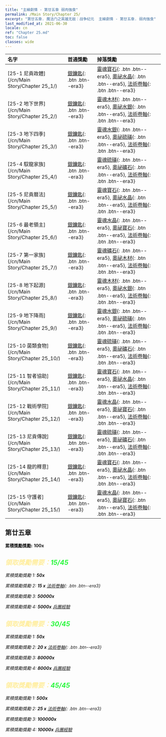 ```yaml
---
title: "主線劇情 - 第廿五章 弱肉強食"
permalink: /Main Story/Chapter 25/
excerpt: "第廿五章. 魔法门之英雄无敌：战争纪元  主線劇情 - 第廿五章. 弱肉強食"
last_modified_at: 2021-06-30
locale: cn
ref: "Chapter 25.md"
toc: false
classes: wide
---
```


  | 名字 |  首通獎勵 | 掉落獎勵 |
  |:------------|:------------|:------------| 
  | [25-1 尼貢政體](/cn/Main Story/Chapter 25_1/) | [銀鑰匙](/cn/Items/con_693/){: .btn .btn--era3} | [靈魂寶石](/cn/Items/mat_86/){: .btn .btn--era5}, [奧祕水晶](/cn/Items/mat_80/){: .btn .btn--era5}, [法術卷軸](/cn/Items/con_694/){: .btn .btn--era3} |
  | [25-2 地下世界](/cn/Main Story/Chapter 25_2/) | [銀鑰匙](/cn/Items/con_693/){: .btn .btn--era3} | [靈魂木材](/cn/Items/mat_83/){: .btn .btn--era5}, [奧祕水銀](/cn/Items/mat_77/){: .btn .btn--era5}, [法術卷軸](/cn/Items/con_694/){: .btn .btn--era3} |
  | [25-3 地下四季](/cn/Main Story/Chapter 25_3/) | [銀鑰匙](/cn/Items/con_693/){: .btn .btn--era3} | [靈魂水銀](/cn/Items/mat_84/){: .btn .btn--era5}, [奧祕硫磺](/cn/Items/mat_78/){: .btn .btn--era5}, [法術卷軸](/cn/Items/con_694/){: .btn .btn--era3} |
  | [25-4 馭龍家族](/cn/Main Story/Chapter 25_4/) | [銀鑰匙](/cn/Items/con_693/){: .btn .btn--era3} | [靈魂硫磺](/cn/Items/mat_85/){: .btn .btn--era5}, [奧祕礦石](/cn/Items/mat_75/){: .btn .btn--era5}, [法術卷軸](/cn/Items/con_694/){: .btn .btn--era3} |
  | [25-5 尼貢曆法](/cn/Main Story/Chapter 25_5/) | [銀鑰匙](/cn/Items/con_693/){: .btn .btn--era3} | [靈魂寶石](/cn/Items/mat_86/){: .btn .btn--era5}, [奧祕水晶](/cn/Items/mat_80/){: .btn .btn--era5}, [法術卷軸](/cn/Items/con_694/){: .btn .btn--era3} |
  | [25-6 最老領主](/cn/Main Story/Chapter 25_6/) | [銀鑰匙](/cn/Items/con_693/){: .btn .btn--era3} | [靈魂水晶](/cn/Items/mat_87/){: .btn .btn--era5}, [奧祕寶石](/cn/Items/mat_79/){: .btn .btn--era5}, [法術卷軸](/cn/Items/con_694/){: .btn .btn--era3} |
  | [25-7 第一家族](/cn/Main Story/Chapter 25_7/) | [銀鑰匙](/cn/Items/con_693/){: .btn .btn--era3} | [靈魂礦石](/cn/Items/mat_82/){: .btn .btn--era5}, [奧祕木材](/cn/Items/mat_76/){: .btn .btn--era5}, [法術卷軸](/cn/Items/con_694/){: .btn .btn--era3} |
  | [25-8 地下起源](/cn/Main Story/Chapter 25_8/) | [銀鑰匙](/cn/Items/con_693/){: .btn .btn--era3} | [靈魂木材](/cn/Items/mat_83/){: .btn .btn--era5}, [奧祕水銀](/cn/Items/mat_77/){: .btn .btn--era5}, [法術卷軸](/cn/Items/con_694/){: .btn .btn--era3} |
  | [25-9 地下降雨](/cn/Main Story/Chapter 25_9/) | [銀鑰匙](/cn/Items/con_693/){: .btn .btn--era3} | [靈魂水銀](/cn/Items/mat_84/){: .btn .btn--era5}, [奧祕硫磺](/cn/Items/mat_78/){: .btn .btn--era5}, [法術卷軸](/cn/Items/con_694/){: .btn .btn--era3} |
  | [25-10 菌類食物](/cn/Main Story/Chapter 25_10/) | [銀鑰匙](/cn/Items/con_693/){: .btn .btn--era3} | [靈魂硫磺](/cn/Items/mat_85/){: .btn .btn--era5}, [奧祕礦石](/cn/Items/mat_75/){: .btn .btn--era5}, [法術卷軸](/cn/Items/con_694/){: .btn .btn--era3} |
  | [25-11 智者協助](/cn/Main Story/Chapter 25_11/) | [銀鑰匙](/cn/Items/con_693/){: .btn .btn--era3} | [靈魂寶石](/cn/Items/mat_86/){: .btn .btn--era5}, [奧祕水晶](/cn/Items/mat_80/){: .btn .btn--era5}, [法術卷軸](/cn/Items/con_694/){: .btn .btn--era3} |
  | [25-12 戰術學院](/cn/Main Story/Chapter 25_12/) | [銀鑰匙](/cn/Items/con_693/){: .btn .btn--era3} | [靈魂水晶](/cn/Items/mat_87/){: .btn .btn--era5}, [奧祕寶石](/cn/Items/mat_79/){: .btn .btn--era5}, [法術卷軸](/cn/Items/con_694/){: .btn .btn--era3} |
  | [25-13 尼貢傳說](/cn/Main Story/Chapter 25_13/) | [銀鑰匙](/cn/Items/con_693/){: .btn .btn--era3} | [靈魂硫磺](/cn/Items/mat_85/){: .btn .btn--era5}, [奧祕礦石](/cn/Items/mat_75/){: .btn .btn--era5}, [法術卷軸](/cn/Items/con_694/){: .btn .btn--era3} |
  | [25-14 龍的釋意](/cn/Main Story/Chapter 25_14/) | [銀鑰匙](/cn/Items/con_693/){: .btn .btn--era3} | [靈魂寶石](/cn/Items/mat_86/){: .btn .btn--era5}, [奧祕水晶](/cn/Items/mat_80/){: .btn .btn--era5}, [法術卷軸](/cn/Items/con_694/){: .btn .btn--era3} |
  | [25-15 守護者](/cn/Main Story/Chapter 25_15/) | [銀鑰匙](/cn/Items/con_693/){: .btn .btn--era3} | [靈魂水晶](/cn/Items/mat_87/){: .btn .btn--era5}, [奧祕寶石](/cn/Items/mat_79/){: .btn .btn--era5}, [法術卷軸](/cn/Items/con_694/){: .btn .btn--era3} |


##  第廿五章

 **累積獎勵獎勵:**  **100x** <i class="fas fa-gem"/>



## <span style="color: #ffeea0">   領取獎勵需要：</span><span style="color: #27f73a">15/45</span>

 累積獎勵獎勵 1:  **50x** <i class="fas fa-gem"/>

 累積獎勵獎勵 2: **15 x** [法術卷軸](/cn/Items/con_694/){: .btn .btn--era3}

 累積獎勵獎勵 3:  **50000x** <i class="fas fa-coins"/>

 累積獎勵獎勵 4:  **5000x** [兵團經驗](/cn/Items/con_902/)



## <span style="color: #ffeea0">   領取獎勵需要：</span><span style="color: #27f73a">30/45</span>

 累積獎勵獎勵 1:  **50x** <i class="fas fa-gem"/>

 累積獎勵獎勵 2: **20 x** [法術卷軸](/cn/Items/con_694/){: .btn .btn--era3}

 累積獎勵獎勵 3:  **80000x** <i class="fas fa-coins"/>

 累積獎勵獎勵 4:  **8000x** [兵團經驗](/cn/Items/con_902/)



## <span style="color: #ffeea0">   領取獎勵需要：</span><span style="color: #27f73a">45/45</span>

 累積獎勵獎勵 1:  **500x** <i class="fas fa-gem"/>

 累積獎勵獎勵 2: **25 x** [法術卷軸](/cn/Items/con_694/){: .btn .btn--era3}

 累積獎勵獎勵 3:  **100000x** <i class="fas fa-coins"/>

 累積獎勵獎勵 4:  **10000x** [兵團經驗](/cn/Items/con_902/)

